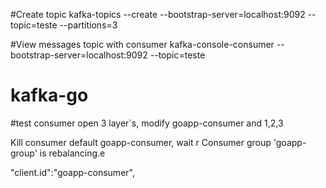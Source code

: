 #Create topic
kafka-topics --create --bootstrap-server=localhost:9092 --topic=teste --partitions=3

#View messages topic with consumer
kafka-console-consumer --bootstrap-server=localhost:9092 --topic=teste
# kafka-go

#test consumer
open 3 layer`s, modify goapp-consumer and 1,2,3

Kill consumer default goapp-consumer, wait r Consumer group 'goapp-group' is rebalancing.e

"client.id":"goapp-consumer",